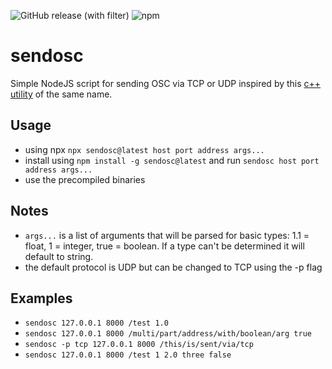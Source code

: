 ![GitHub release (with filter)](https://img.shields.io/github/v/release/jwetzell/sendosc)
![npm](https://img.shields.io/npm/v/sendosc)
# sendosc
Simple NodeJS script for sending OSC via TCP or UDP inspired by this [c++ utility](https://github.com/yoggy/sendosc) of the same name.

## Usage
- using npx `npx sendosc@latest host port address args...`
- install using `npm install -g sendosc@latest` and run `sendosc host port address args...`
- use the precompiled binaries

## Notes
- `args...` is a list of arguments that will be parsed for basic types: 1.1 = float, 1 = integer, true = boolean. If a type can't be determined it will default to string.
- the default protocol is UDP but can be changed to TCP using the -p flag

## Examples
- `sendosc 127.0.0.1 8000 /test 1.0`
- `sendosc 127.0.0.1 8000 /multi/part/address/with/boolean/arg true`
- `sendosc -p tcp 127.0.0.1 8000 /this/is/sent/via/tcp`
- `sendosc 127.0.0.1 8000 /test 1 2.0 three false`
